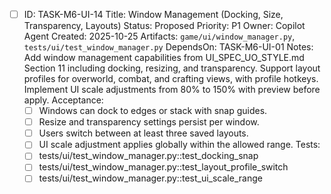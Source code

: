 - [ ] ID: TASK-M6-UI-14
  Title: Window Management (Docking, Size, Transparency, Layouts)
  Status: Proposed
  Priority: P1
  Owner: Copilot Agent
  Created: 2025-10-25
  Artifacts: `game/ui/window_manager.py`, `tests/ui/test_window_manager.py`
  DependsOn: TASK-M6-UI-01
  Notes:
  Add window management capabilities from UI_SPEC_UO_STYLE.md Section 11 including docking, resizing, and transparency.
  Support layout profiles for overworld, combat, and crafting views, with profile hotkeys.
  Implement UI scale adjustments from 80% to 150% with preview before apply.
  Acceptance:
  - [ ] Windows can dock to edges or stack with snap guides.
  - [ ] Resize and transparency settings persist per window.
  - [ ] Users switch between at least three saved layouts.
  - [ ] UI scale adjustment applies globally within the allowed range.
  Tests:
  - [ ] tests/ui/test_window_manager.py::test_docking_snap
  - [ ] tests/ui/test_window_manager.py::test_layout_profile_switch
  - [ ] tests/ui/test_window_manager.py::test_ui_scale_range
